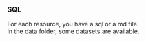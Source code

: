 ### SQL  

For each resource, you have a sql or a md file.  
In the data folder, some datasets are available.  
